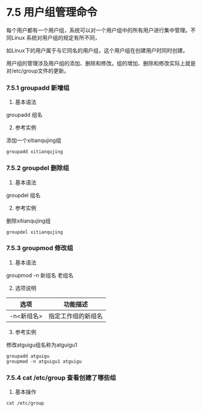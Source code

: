 # 7.5 用户组管理命令

每个用户都有一个用户组，系统可以对一个用户组中的所有用户进行集中管理。不同Linux 系统对用户组的规定有所不同，

如Linux下的用户属于与它同名的用户组，这个用户组在创建用户时同时创建。

用户组的管理涉及用户组的添加、删除和修改。组的增加、删除和修改实际上就是对/etc/group文件的更新。

### 7.5.1 groupadd 新增组

1. 基本语法

groupadd 组名

2. 参考实例

添加一个xitianqujing组

```shell
groupadd xitianqujing
```

### 7.5.2 groupdel 删除组

1. 基本语法

groupdel 组名

2. 参考实例

删除xitianqujing组

```shell
groupdel xitianqujing
```

### 7.5.3 groupmod 修改组

1. 基本语法

groupmod -n 新组名 老组名

2. 选项说明

|   选项    |   功能描述    |
|:-------:|:---------:|
| -n<新组名> | 指定工作组的新组名 |

3. 参考实例

修改atguigu组名称为atguigu1

```shell
groupadd atguigu
groupmod -n atguigu1 atguigu
```

### 7.5.4 cat /etc/group 查看创建了哪些组

1. 基本操作

```shell
cat /etc/group
```